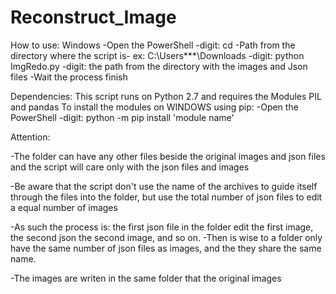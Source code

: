 # Reconstruct_Image

How to use:
Windows
-Open the PowerShell
-digit: cd -Path from the directory where the script is- ex: C:\Users\***\Downloads
-digit: python ImgRedo.py
-digit: the path from the directory with the images and Json files
-Wait the process finish

Dependencies:
This script runs on Python 2.7 and requires the Modules PIL and pandas
To install the modules on WINDOWS using pip:
-Open the PowerShell
-digit: python -m pip install 'module name'

Attention:

-The folder can have any other files beside the original images and json files and the script will care only with the json files and images

-Be aware that the script don't use the name of the archives to guide itself through the files into the folder, but use the total number of json files to edit a equal number of images

-As such the process is: the first json file in the folder edit the first image, the second json the second image, and so on.
-Then is wise to a folder only have the same number of json files as images, and the they share the same name.

-The images are writen in the same folder that the original images
